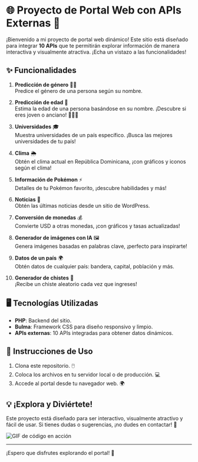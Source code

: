 # 🌐 Proyecto de Portal Web con APIs Externas 🚀

¡Bienvenido a mi proyecto de portal web dinámico! Este sitio está diseñado para integrar **10 APIs** que te permitirán explorar información de manera interactiva y visualmente atractiva. ¡Echa un vistazo a las funcionalidades!

## ✨ Funcionalidades

1. **Predicción de género** 👦👧  
   Predice el género de una persona según su nombre.

2. **Predicción de edad** 🎂  
   Estima la edad de una persona basándose en su nombre. ¡Descubre si eres joven o anciano! 🧑👶👴

3. **Universidades** 🎓  
   Muestra universidades de un país específico. ¡Busca las mejores universidades de tu país!

4. **Clima** 🌦️  
   Obtén el clima actual en República Dominicana, ¡con gráficos y iconos según el clima!

5. **Información de Pokémon** ⚡  
   Detalles de tu Pokémon favorito, ¡descubre habilidades y más!

6. **Noticias** 📰  
   Obtén las últimas noticias desde un sitio de WordPress.

7. **Conversión de monedas** 💰  
   Convierte USD a otras monedas, ¡con gráficos y tasas actualizadas!

8. **Generador de imágenes con IA** 🖼️  
   Genera imágenes basadas en palabras clave, ¡perfecto para inspirarte!

9. **Datos de un país** 🌍  
   Obtén datos de cualquier país: bandera, capital, población y más.

10. **Generador de chistes** 🤣  
    ¡Recibe un chiste aleatorio cada vez que ingreses!

## 🖥️ Tecnologías Utilizadas

- **PHP**: Backend del sitio.
- **Bulma**: Framework CSS para diseño responsivo y limpio.
- **APIs externas**: 10 APIs integradas para obtener datos dinámicos.

## 🚀 Instrucciones de Uso

1. Clona este repositorio. 🖱️
2. Coloca los archivos en tu servidor local o de producción. 💻
3. Accede al portal desde tu navegador web. 🌍

## 💡 ¡Explora y Diviértete!

Este proyecto está diseñado para ser interactivo, visualmente atractivo y fácil de usar. Si tienes dudas o sugerencias, ¡no dudes en contactar! 📩

![GIF de código en acción](https://media.giphy.com/media/3o6gE5IebT9sMjlz3O/giphy.gif)

---

¡Espero que disfrutes explorando el portal! 🎉
